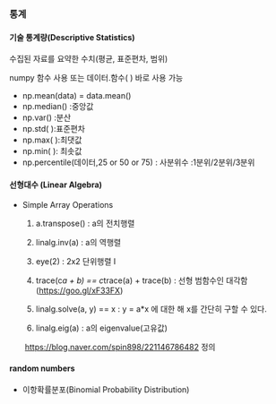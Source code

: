 ### 통계

#### 기술 통계량(Descriptive Statistics)

 수집된 자료를 요약한 수치(평균, 표준편차, 범위)

numpy 함수 사용 또는 데이터.함수( ) 바로 사용 가능

+ np.mean(data) = data.mean() 
+ np.median() :중앙값
+ np.var() :분산
+ np.std( ):표준편차
+ np.max( ):최댓값
+ np.min( ): 최솟값
+ np.percentile(데이터,25 or 50 or 75) : 사분위수 :1분위/2분위/3분위

#### 선형대수 (Linear Algebra)

+ Simple Array Operations

   1) a.transpose() : a의 전치행렬

   2) linalg.inv(a) : a의 역행렬

   3) eye(2) : 2x2 단위행렬 I

   4) trace(c*a + b) == c*trace(a) + trace(b) : 선형 범함수인 대각함 (https://goo.gl/xF33FX)

   5) linalg.solve(a, y) == x : y = a*x 에 대한 해 x를 간단히 구할 수 있다.

   6) linalg.eig(a) : a의 eigenvalue(고유값)

  ​	https://blog.naver.com/spin898/221146786482 정의

#### random numbers

+ 이항확률분포(Binomial Probability Distribution)
